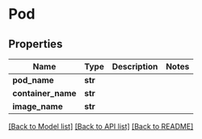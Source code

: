 # Pod

## Properties
Name | Type | Description | Notes
------------ | ------------- | ------------- | -------------
**pod_name** | **str** |  | 
**container_name** | **str** |  | 
**image_name** | **str** |  | 

[[Back to Model list]](../README.md#documentation-for-models) [[Back to API list]](../README.md#documentation-for-api-endpoints) [[Back to README]](../README.md)

